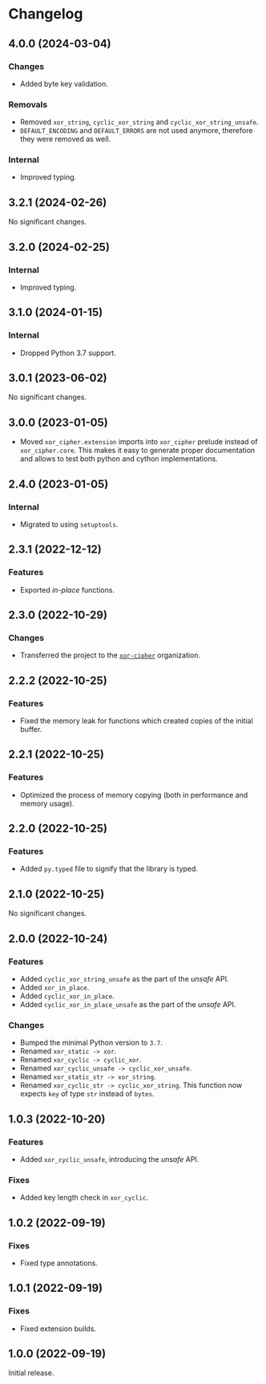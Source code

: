 # Changelog

<!-- changelogging: start -->

## 4.0.0 (2024-03-04)

### Changes

- Added byte key validation.

### Removals

- Removed `xor_string`, `cyclic_xor_string` and `cyclic_xor_string_unsafe`.
- `DEFAULT_ENCODING` and `DEFAULT_ERRORS` are not used anymore, therefore they were removed as well.

### Internal

- Improved typing.

## 3.2.1 (2024-02-26)

No significant changes.

## 3.2.0 (2024-02-25)

### Internal

- Improved typing.

## 3.1.0 (2024-01-15)

### Internal

- Dropped Python 3.7 support.

## 3.0.1 (2023-06-02)

No significant changes.

## 3.0.0 (2023-01-05)

- Moved `xor_cipher.extension` imports into `xor_cipher` prelude instead of `xor_cipher.core`.
  This makes it easy to generate proper documentation and
  allows to test both python and cython implementations.

## 2.4.0 (2023-01-05)

### Internal

- Migrated to using `setuptools`.

## 2.3.1 (2022-12-12)

### Features

- Exported *in-place* functions.

## 2.3.0 (2022-10-29)

### Changes

- Transferred the project to the [`xor-cipher`](https://github.com/xor-cipher) organization.

## 2.2.2 (2022-10-25)

### Features

- Fixed the memory leak for functions which created copies of the initial buffer.

## 2.2.1 (2022-10-25)

### Features

- Optimized the process of memory copying (both in performance and memory usage).

## 2.2.0 (2022-10-25)

### Features

- Added `py.typed` file to signify that the library is typed.

## 2.1.0 (2022-10-25)

No significant changes.

## 2.0.0 (2022-10-24)

### Features

- Added `cyclic_xor_string_unsafe` as the part of the *unsafe* API.
- Added `xor_in_place`.
- Added `cyclic_xor_in_place`.
- Added `cyclic_xor_in_place_unsafe` as the part of the *unsafe* API.

### Changes

- Bumped the minimal Python version to `3.7`.
- Renamed `xor_static -> xor`.
- Renamed `xor_cyclic -> cyclic_xor`.
- Renamed `xor_cyclic_unsafe -> cyclic_xor_unsafe`.
- Renamed `xor_static_str -> xor_string`.
- Renamed `xor_cyclic_str -> cyclic_xor_string`.
  This function now expects `key` of type `str` instead of `bytes`.

## 1.0.3 (2022-10-20)

### Features

- Added `xor_cyclic_unsafe`, introducing the *unsafe* API.

### Fixes

- Added key length check in `xor_cyclic`.

## 1.0.2 (2022-09-19)

### Fixes

- Fixed type annotations.

## 1.0.1 (2022-09-19)

### Fixes

- Fixed extension builds.

## 1.0.0 (2022-09-19)

Initial release.
